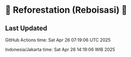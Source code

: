 
# 🌳 Reforestation (Reboisasi) 🌲

## Last Updated

GitHub Actions time: Sat Apr 26 07:19:06 UTC 2025

Indonesia/Jakarta time: Sat Apr 26 14:19:06 WIB 2025
